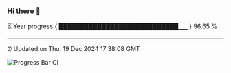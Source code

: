 ### Hi there 👋

⏳ Year progress { ████████████████████████████▁▁ } 96.65 %

---

⏰ Updated on Thu, 19 Dec 2024 17:38:08 GMT

![Progress Bar CI](https://github.com/IshwaranRudhara/GIT-ACTION/workflows/Progress%20Bar%20CI/badge.svg)
